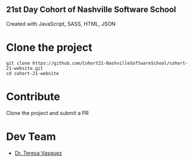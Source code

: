 ## 21st Day Cohort of Nashville Software School

Created with JavaScript, SASS, HTML, JSON

# Clone the project
```
git clone https://github.com/Cohort21-NashvilleSoftwareSchool/cohort-21-website.git
cd cohort-21-website
```

# Contribute
Clone the project and submit a PR

# Dev Team
- [Dr. Teresa Vasquez](https://github.com/drteresavasquez)